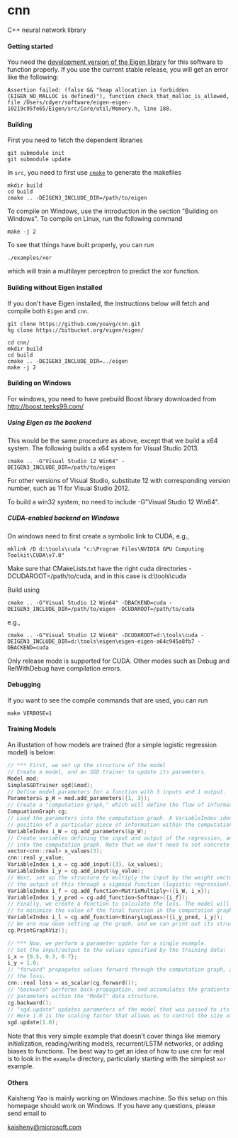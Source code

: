 # cnn
C++ neural network library

#### Getting started

You need the [development version of the Eigen library](https://bitbucket.org/eigen/eigen) for this software to function properly. If you use the current stable release, you will get an error like the following:

    Assertion failed: (false && "heap allocation is forbidden (EIGEN_NO_MALLOC is defined)"), function check_that_malloc_is_allowed, file /Users/cdyer/software/eigen-eigen-10219c95fe65/Eigen/src/Core/util/Memory.h, line 188.

#### Building

First you need to fetch the dependent libraries

    git submodule init
    git submodule update

In `src`, you need to first use [`cmake`](http://www.cmake.org/) to generate the makefiles

    mkdir build
    cd build
    cmake .. -DEIGEN3_INCLUDE_DIR=/path/to/eigen

To compile on Windows, use the introduction in the section "Building on Windows". To compile on Linux, run the following command

    make -j 2

To see that things have built properly, you can run

    ./examples/xor

which will train a multilayer perceptron to predict the xor function.

#### Building without Eigen installed

If you don't have Eigen installed, the instructions below will fetch and compile
both `Eigen` and `cnn`.
        
    git clone https://github.com/yoavg/cnn.git
    hg clone https://bitbucket.org/eigen/eigen/

    cd cnn/
    mkdir build
    cd build
    cmake .. -DEIGEN3_INCLUDE_DIR=../eigen
    make -j 2

#### Building on Windows

For windows, you need to have prebuild Boost library downloaded from 
http://boost.teeks99.com/

##### Using Eigen as the backend
   
This would be the same procedure as above, except that we build a x64 system. The following builds a x64 system for Visual Studio 2013. 

    cmake .. -G"Visual Studio 12 Win64" -DEIGEN3_INCLUDE_DIR=/path/to/eigen

For other versions of Visual Studio, substitute 12 with corresponding version number, such as 11 for Visual Studio 2012. 

To build a win32 system, no need to include -G"Visual Studio 12 Win64". 

##### CUDA-enabled backend on Windows

On windows need to first create a symbolic link to CUDA, e.g., 

    mklink /D d:\tools\cuda "c:\Program Files\NVIDIA GPU Computing Toolkit\CUDA\v7.0"
    
Make sure that CMakeLists.txt have the right cuda directories -DCUDAROOT=/path/to/cuda, and in this case is d:\tools\cuda

Build using

    cmake .. -G"Visual Studio 12 Win64" -DBACKEND=cuda -DEIGEN3_INCLUDE_DIR=/path/to/eigen -DCUDAROOT=/path/to/cuda

e.g., 

    cmake .. -G"Visual Studio 12 Win64" -DCUDAROOT=d:\tools\cuda -DEIGEN3_INCLUDE_DIR=d:\tools\eigen\eigen-eigen-a64c945a8fb7 -DBACKEND=cuda

Only release mode is supported for CUDA. Other modes such as Debug and RelWithDebug have compilation errors. 

#### Debugging

If you want to see the compile commands that are used, you can run

    make VERBOSE=1

#### Training Models

An illustation of how models are trained (for a simple logistic regression model) is below:

```c++
// *** First, we set up the structure of the model
// Create a model, and an SGD trainer to update its parameters.
Model mod;
SimpleSGDTrainer sgd(&mod);
// Define model parameters for a function with 3 inputs and 1 output.
Parameters& p_W = mod.add_parameters({1, 3});
// Create a "computation graph," which will define the flow of information.
CompuationGraph cg;
// Load the parameters into the computation graph. A VariableIndex identifies the
// position of a particular piece of information within the computation graph.
VariableIndex i_W = cg.add_parameters(&p_W);
// Create variables defining the input and output of the regression, and load them
// into the computation graph. Note that we don't need to set concrete values yet.
vector<cnn::real> x_values(3);
cnn::real y_value;
VariableIndex i_x = cg.add_input({3}, &x_values);
VariableIndex i_y = cg.add_input(&y_value);
// Next, set up the structure to multiply the input by the weight vector,  then run
// the output of this through a sigmoid function (logistic regression).
VariableIndex i_f = cg.add_function<MatrixMultiply>({i_W, i_x});
VariableIndex i_y_pred = cg.add_function<Softmax>({i_f});
// Finally, we create a function to calculate the loss. The model will be optimized
// to minimize the value of the final function in the computation graph.
VariableIndex i_l = cg.add_function<BinaryLogLoss>({i_y_pred, i_y});
// We are now done setting up the graph, and we can print out its structure:
cg.PrintGraphViz();

// *** Now, we perform a parameter update for a single example.
// Set the input/output to the values specified by the training data:
i_x = {0.5, 0.3, 0.7};
i_y = 1.0;
// "forward" propagates values forward through the computation graph, and returns
// the loss.
cnn::real loss = as_scalar(cg.forward());
// "backward" performs back-propagation, and accumulates the gradients of the
// parameters within the "Model" data structure.
cg.backward();
// "sgd.update" updates parameters of the model that was passed to its constructor.
// Here 1.0 is the scaling factor that allows us to control the size of the update.
sgd.update(1.0);
```

Note that this very simple example that doesn't cover things like memory initialization, reading/writing models, recurrent/LSTM networks, or adding biases to functions. The best way to get an idea of how to use cnn for real is to look in the `example` directory, particularly starting with the simplest `xor` example.

#### Others

Kaisheng Yao is mainly working on Windows machine. So this setup on this homepage should work on Windows. If you have any questions, please send email to 

kaisheny@microsoft.com

